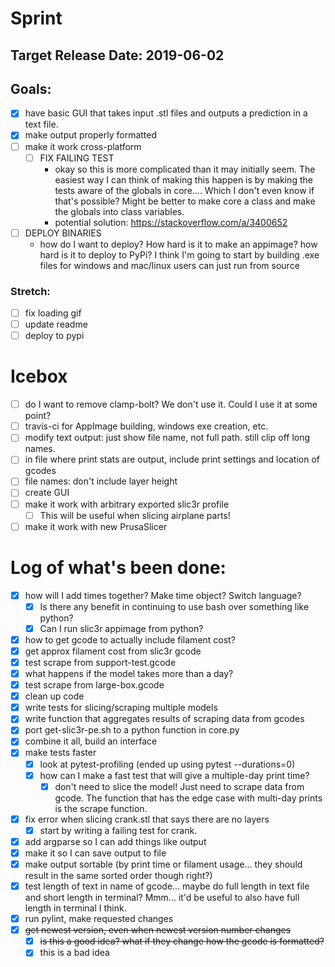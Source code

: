 # Sprint
## Target Release Date: 2019-06-02
## Goals:
 - [x] have basic GUI that takes input .stl files and outputs a prediction in a
   text file.
 - [x] make output properly formatted
 - [ ] make it work cross-platform
   - [ ] FIX FAILING TEST
     - okay so this is more complicated than it may 
     initially seem. The easiest way I can think of making this happen is by
     making the tests aware of the globals in core.... Which I don't even know
     if that's possible? Might be better to make core a class and make the
     globals into class variables.
     - potential solution: https://stackoverflow.com/a/3400652
 - [ ] DEPLOY BINARIES
   - how do I want to deploy? How hard is it to make an appimage? how hard is
     it to deploy to PyPi? I think I'm going to start by building .exe files
     for windows and mac/linux users can just run from source
### Stretch:
 - [ ] fix loading gif
 - [ ] update readme
 - [ ] deploy to pypi

# Icebox
 - [ ] do I want to remove clamp-bolt? We don't use it. Could I use it at some
   point?
 - [ ] travis-ci for AppImage building, windows exe creation, etc.
 - [ ] modify text output: just show file name, not full path. still clip off
   long names.
 - [ ] in file where print stats are output, include print settings and
   location of gcodes
 - [ ] file names: don't include layer height
 - [ ] create GUI
 - [ ] make it work with arbitrary exported slic3r profile
   - [ ] This will be useful when slicing airplane parts!
 - [ ] make it work with new PrusaSlicer

# Log of what's been done:
 - [x] how will I add times together? Make time object? Switch language?
   - [x] Is there any benefit in continuing to use bash over something like
         python?
   - [x] Can I run slic3r appimage from python?
 - [x] how to get gcode to actually include filament cost?
 - [x] get approx filament cost from slic3r gcode
 - [x] test scrape from support-test.gcode
 - [x] what happens if the model takes more than a day?
 - [x] test scrape from large-box.gcode
 - [x] clean up code
 - [x] write tests for slicing/scraping multiple models
 - [x] write function that aggregates results of scraping data from gcodes
 - [x] port get-slic3r-pe.sh to a python function in core.py
 - [x] combine it all, build an interface
 - [x] make tests faster
   - [x] look at pytest-profiling (ended up using pytest --durations=0)
   - [x] how can I make a fast test that will give a multiple-day print time?
     - [x] don't need to slice the model! Just need to scrape data from gcode.
       The function that has the edge case with multi-day prints is the scrape
       function.
 - [x] fix error when slicing crank.stl that says there are no layers
   - [x] start by writing a failing test for crank.
 - [x] add argparse so I can add things like output
 - [x] make it so I can save output to file
 - [x] make output sortable (by print time or filament usage... they should
       result in the same sorted order though right?)
 - [x] test length of text in name of gcode... maybe do full length in text
       file and short length in terminal? Mmm... it'd be useful to also have
       full length in terminal I think.
 - [x] run pylint, make requested changes
 - [x] ~~get newest version, even when newest version number changes~~
   - [x] ~~is this a good idea? what if they change how the gcode is
     formatted?~~
   - [x] this is a bad idea